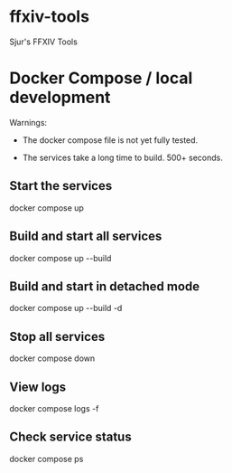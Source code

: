 # ffxiv-tools

Sjur's FFXIV Tools

# Docker Compose / local development

Warnings:

- The docker compose file is not yet fully tested.

- The services take a long time to build. 500+ seconds.

## Start the services

docker compose up

## Build and start all services

docker compose up --build

## Build and start in detached mode

docker compose up --build -d

## Stop all services

docker compose down

## View logs

docker compose logs -f

## Check service status

docker compose ps
